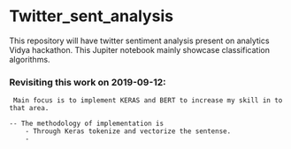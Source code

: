 # Twitter_sent_analysis
This repository will have twitter sentiment analysis present on analytics Vidya hackathon. This Jupiter notebook mainly showcase classification algorithms.

### Revisiting this work on 2019-09-12:
     Main focus is to implement KERAS and BERT to increase my skill in to that area.

    -- The methodology of implementation is 
        - Through Keras tokenize and vectorize the sentense.
        - 
